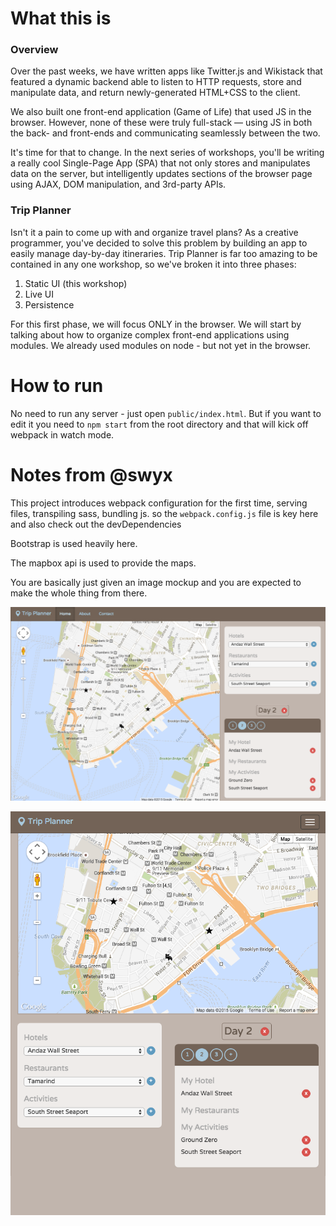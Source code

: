 # What this is

### Overview

Over the past weeks, we have written apps like Twitter.js and Wikistack that featured a dynamic backend able to listen to HTTP requests, store and manipulate data, and return newly-generated HTML+CSS to the client.

We also built one front-end application (Game of Life) that used JS in the browser. However, none of these were truly full-stack — using JS in both the back- and front-ends and communicating seamlessly between the two.

It's time for that to change. In the next series of workshops, you'll be writing a really cool Single-Page App (SPA) that not only stores and manipulates data on the server, but intelligently updates sections of the browser page using AJAX, DOM manipulation, and 3rd-party APIs.

### Trip Planner

Isn't it a pain to come up with and organize travel plans? As a creative programmer, you've decided to solve this problem by building an app to easily manage day-by-day itineraries. Trip Planner is far too amazing to be contained in any one workshop, so we've broken it into three phases:

1. Static UI (this workshop)
2. Live UI
3. Persistence

For this first phase, we will focus ONLY in the browser. We will start by talking about how to organize complex front-end applications using modules. We already used modules on node - but not yet in the browser.

# How to run

No need to run any server - just open `public/index.html`. But if you want to edit it you need to `npm start` from the root directory and that will kick off webpack in watch mode.


# Notes from @swyx

This project introduces webpack configuration for the first time, serving files, transpiling sass, bundling js. so the `webpack.config.js` file is key here and also check out the devDependencies

Bootstrap is used heavily here.

The mapbox api is used to provide the maps.

You are basically just given an image mockup and you are expected to make the whole thing from there.

![mockup](mockup.png)

![mobile mockup](mobilemockup.png)